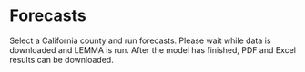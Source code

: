 # Forecasts 

Select a California county and run forecasts. Please wait while data is downloaded and LEMMA is run. After the model has finished, PDF and Excel results can be downloaded.
